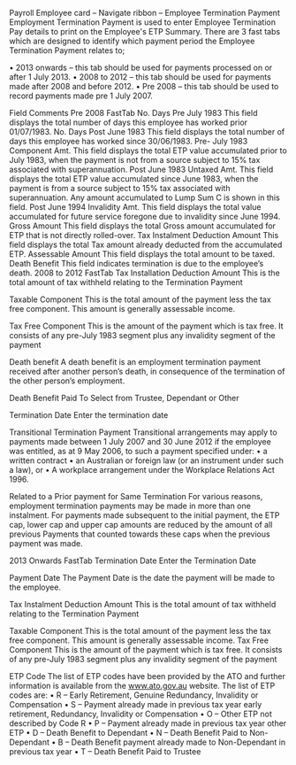 Payroll Employee card – Navigate ribbon – Employee Termination Payment
Employment Termination Payment is used to enter Employee Termination Pay details to print on the Employee's ETP Summary.  There are 3 fast tabs which are designed to identify which payment period the Employee Termination Payment relates to;

•	2013 onwards – this tab should be used for payments processed on or after 1 July 2013.
•	2008 to 2012 – this tab should be used for payments made after 2008 and before 2012.
•	Pre 2008 – this tab should be used to record payments made pre 1 July 2007. 

 

Field	Comments
Pre 2008 FastTab
No. Days Pre July 1983	This field displays the total number of days this employee has worked prior 01/07/1983. 
No. Days Post June 1983	This field displays the total number of days this employee has worked since 30/06/1983.
Pre- July 1983 Component Amt.	This field displays the total ETP value accumulated prior to July 1983, when the payment is not from a source subject to 15% tax associated with superannuation.
Post June 1983 Untaxed Amt.	This field displays the total ETP value accumulated since June 1983, when the payment is from a source subject to 15% tax associated with superannuation.  Any amount accumulated to Lump Sum C is shown in this field.
Post June 1994 Invalidity Amt.	This field displays the total value accumulated for future service foregone due to invalidity since June 1994.
Gross Amount	This field displays the total Gross amount accumulated for ETP that is not directly rolled-over.
Tax Instalment Deduction Amount	This field displays the total Tax amount already deducted from the accumulated ETP.
Assessable Amount	This field displays the total amount to be taxed.
Death Benefit	This field indicates termination is due to the employee’s death.
2008 to 2012 FastTab
Tax Installation Deduction Amount	This is the total amount of tax withheld relating to the Termination Payment

Taxable Component	This is the total amount of the payment less the tax free component. This amount is generally assessable income.

Tax Free Component	This is the amount of the payment which is tax free. It consists of any pre-July 1983 segment plus any invalidity segment of the payment

Death benefit	A death benefit is an employment termination payment received after another person’s death, in consequence of the termination of the other person’s employment.

Death Benefit Paid To	Select from Trustee, Dependant or Other

Termination Date	Enter the termination date 
  
Transitional Termination Payment	Transitional arrangements may apply to payments made between 1 July 2007 and 30 June 2012 if the employee was
entitled, as at 9 May 2006, to such a payment specified under:
•	a written contract
•	an Australian or foreign law (or an instrument under such a law), or
•	A workplace arrangement under the Workplace Relations Act 1996.

Related to a Prior payment for Same Termination	For various reasons, employment termination payments may be made in more than one instalment. For payments made
subsequent to the initial payment, the ETP cap, lower cap and upper cap amounts are reduced by the amount of all previous
Payments that counted towards these caps when the previous payment was made.

2013 Onwards FastTab
Termination Date	Enter the Termination Date

Payment Date	The Payment Date is the date the payment will be made to the employee.

Tax Instalment Deduction Amount	This is the total amount of tax withheld relating to the Termination Payment

Taxable Component	This is the total amount of the payment less the tax free component. This amount is generally assessable income.
Tax Free Component	This is the amount of the payment which is tax free. It consists of any pre-July 1983 segment plus any invalidity segment of the payment

ETP Code	The list of ETP codes have been provided by the ATO and further information is available from the www.ato.gov.au website.  The list of ETP codes are:
•	R – Early Retirement, Genuine Redundancy, Invalidity or Compensation
•	S – Payment already made in previous tax year early retirement, Redundancy, Invalidity or Compensation
•	O – Other ETP not described by Code R
•	P – Payment already made in previous tax year other ETP
•	D – Death Benefit to Dependant
•	N – Death Benefit Paid to Non-Dependant
•	B – Death Benefit payment already made to Non-Dependant in previous tax year
•	T – Death Benefit Paid to Trustee
